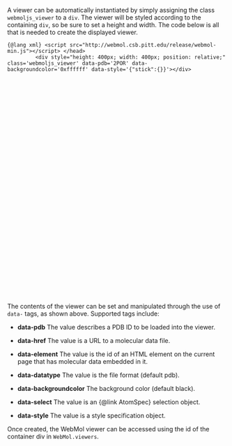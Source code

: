 <script src="http://webmol.csb.pitt.edu/release/webmol-min.js"></script> 
A viewer can be automatically instantiated by simply assigning the class `webmoljs_viewer` to a `div`.
The viewer will be styled according to the containing `div`, so be sure to set a height and width.
The code below is all that is needed to create the displayed viewer.

```
{@lang xml} <script src="http://webmol.csb.pitt.edu/release/webmol-min.js"></script> </head>    
         <div style="height: 400px; width: 400px; position: relative;" class='webmoljs_viewer' data-pdb='2POR' data-backgroundcolor='0xffffff' data-style='{"stick":{}}'></div>       
```

<div style="height: 500px; width: 500px; position: relative;" class='webmoljs_viewer' data-pdb='2POR' data-backgroundcolor='0xffffff' data-style='{"stick":{}}'></div>       

The contents of the viewer can be set and manipulated through the use of `data-` tags, as shown above.  Supported tags include:
 - **data-pdb** The value describes a PDB ID to be loaded into the viewer.
 - **data-href** The value is a URL to a molecular data file.
 - **data-element** The value is the id of an HTML element on the current page that has molecular data embedded in it.
 - **data-datatype** The value is the file format (default pdb).  
 
 - **data-backgroundcolor** The background color (default black).
 - **data-select** The value is an {@link AtomSpec} selection object.
 - **data-style** The value is a style specification object.
 
 Once created, the WebMol viewer can be accessed using the id of the container div in `WebMol.viewers`.




 
